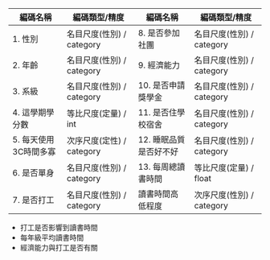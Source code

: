 | 編碼名稱 | 編碼類型/精度 | 編碼名稱 | 編碼類型/精度 |
| -------- | ------------- | -------- | ------------- |
| 1. 性別 | 名目尺度(性別) / category | 8. 是否參加社團 | 名目尺度(性別) / category |
| 2. 年齡 | 名目尺度(性別) / category | 9. 經濟能力 | 名目尺度(性別) / category |
| 3. 系級 | 名目尺度(性別) / category | 10. 是否申請獎學金 | 名目尺度(性別) / category |
| 4. 這學期學分數 | 等比尺度(定量) / int | 11. 是否住學校宿舍 | 名目尺度(性別) / category |
| 5. 每天使用3C時間多寡 | 次序尺度(定性) / category | 12. 睡眠品質是否好不好 | 名目尺度(性別) / category |
| 6. 是否單身 | 名目尺度(性別) / category | 13. 每周總讀書時間 | 等比尺度(定量) / float |
| 7. 是否打工 | 名目尺度(性別) / category | 讀書時間高低程度 | 次序尺度(性別) / category |

* 打工是否影響到讀書時間  
* 每年級平均讀書時間  
* 經濟能力與打工是否有關  
